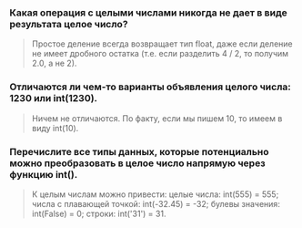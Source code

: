 ### Какая операция с целыми числами никогда не дает в виде результата целое число?
> Простое деление всегда возвращает тип float, даже если деление не имеет дробного остатка (т.е. если разделить 4 / 2, то получим 2.0, а не 2).
    
### Отличаются ли чем-то варианты объявления целого числа: 1230 или int(1230).
> Ничем не отличаются. По факту, если мы пишем 10, то имеем в виду int(10).

### Перечислите все типы данных, которые потенциально можно преобразовать в целое число напрямую через функцию int().
> К целым числам можно привести:
>        целые числа: int(555) = 555;
>        числа с плавающей точкой: int(-32.45) = -32;
>        булевы значения: int(False) = 0;
>        строки: int('31') = 31.
